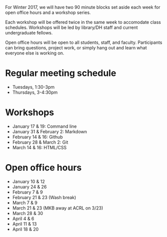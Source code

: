 For Winter 2017, we will have two 90 minute blocks set aside each week for open office hours and a workshop series. 

Each workshop will be offered twice in the same week to accomodate class schedules. Workshops will be led by library/DH staff and current undergraduate fellows.  

Open office hours will be open to all students, staff, and faculty. Participants can bring questions, project work, or simply hang out and learn what everyone else is working on.  

# Regular meeting schedule
* Tuesdays, 1:30-3pm
* Thursdays, 3-4:30pm

# Workshops
* January 17 & 19: Command line 
* January 31 & February 2: Markdown
* February 14 & 16: Github
* February 28 & March 2: Git
* March 14 & 16: HTML/CSS 

# Open office hours
* January 10 & 12
* January 24 & 26
* February 7 & 9
* February 21 & 23 (Wash break)
* March 7 & 9
* March 21 & 23 (MKB away at ACRL on 3/23)
* March 28 & 30
* April 4 & 6
* April 11 & 13
* April 18 & 20